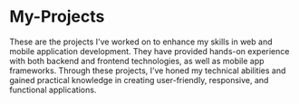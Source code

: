 # My-Projects
These are the projects I've worked on to enhance my skills in web and mobile application development. They have provided hands-on experience with both backend and frontend technologies, as well as mobile app frameworks. Through these projects, I’ve honed my technical abilities and gained practical knowledge in creating user-friendly, responsive, and functional applications.
